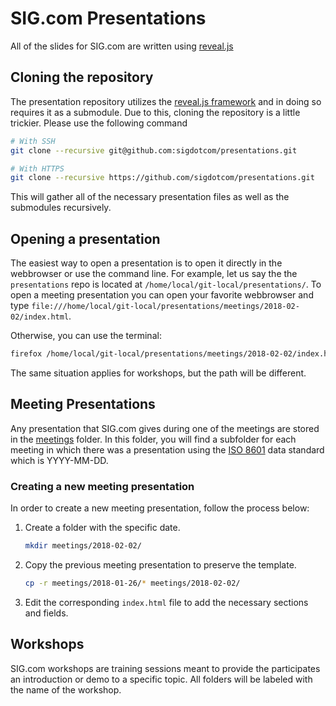 # SIG.com Presentations

All of the slides for SIG.com are written using
[reveal.js](https://github.com/hakimel/reveal.js/)

## Cloning the repository
The presentation repository utilizes the [reveal.js framework](https://revealjs.com/#/)
and in doing so requires it as a submodule. Due to this, cloning the repository
is a little trickier. Please use the following command
```bash
# With SSH
git clone --recursive git@github.com:sigdotcom/presentations.git

# With HTTPS
git clone --recursive https://github.com/sigdotcom/presentations.git
```

This will gather all of the necessary presentation files as well as the
submodules recursively.

## Opening a presentation
The easiest way to open a presentation is to open it directly in the
webbrowser or use the command line. For example, let us say the the
`presentations` repo is located at `/home/local/git-local/presentations/`. To
open a meeting presentation you can open your favorite webbrowser and type 
`file:///home/local/git-local/presentations/meetings/2018-02-02/index.html`.

Otherwise, you can use the terminal:
```bash
firefox /home/local/git-local/presentations/meetings/2018-02-02/index.html
```

The same situation applies for workshops, but the path will be different.

## Meeting Presentations
Any presentation that SIG.com gives during one of the meetings are stored in the
[meetings](meetings/) folder. In this folder, you will find a subfolder for each
meeting in which there was a presentation using the [ISO
8601](https://en.wikipedia.org/wiki/ISO_8601) data standard which is YYYY-MM-DD.

### Creating a new meeting presentation
In order to create a new meeting presentation, follow the process below:
1. Create a folder with the specific date.
    ```bash
    mkdir meetings/2018-02-02/
    ```
2. Copy the previous meeting presentation to preserve the template.
    ```bash
    cp -r meetings/2018-01-26/* meetings/2018-02-02/
    ```
3. Edit the corresponding `index.html` file to add the necessary sections and
   fields.


## Workshops
SIG.com workshops are training sessions meant to provide the participates an
introduction or demo to a specific topic. All folders will be labeled with the
name of the workshop.
